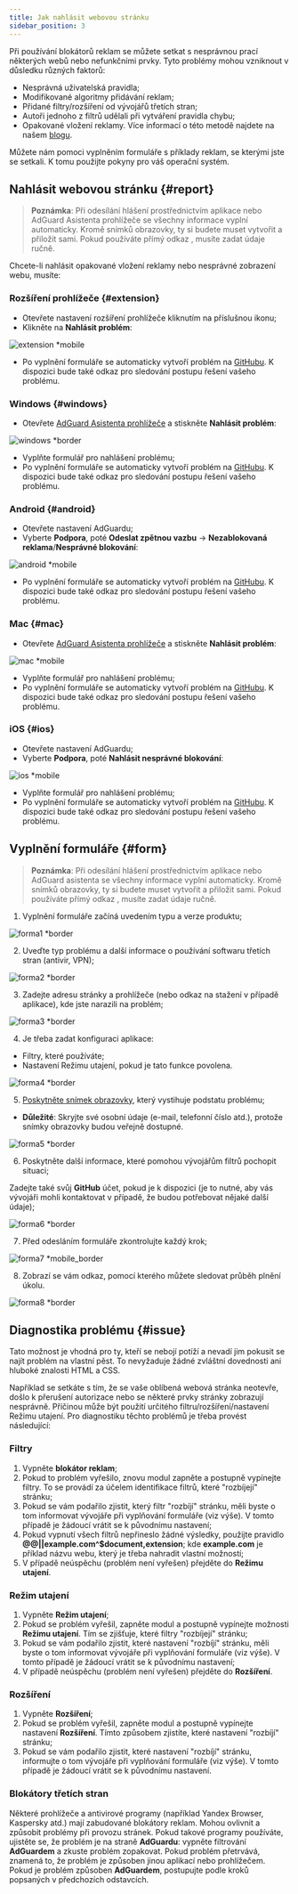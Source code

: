 ```yaml
---
title: Jak nahlásit webovou stránku
sidebar_position: 3
---
```



Při používání blokátorů reklam se můžete setkat s nesprávnou prací některých webů nebo nefunkčními prvky. Tyto problémy mohou vzniknout v důsledku různých faktorů:

* Nesprávná uživatelská pravidla;
* Modifikované algoritmy přidávání reklam;
* Přidané filtry/rozšíření od vývojářů třetích stran;
* Autoři jednoho z filtrů udělali při vytváření pravidla chybu;
* Opakované vložení reklamy. Více informací o této metodě najdete na našem [blogu](https://adguard.com/blog/ad-reinsertion.html).

Můžete nám pomoci vyplněním formuláře s příklady reklam, se kterými jste se setkali. K tomu použijte pokyny pro váš operační systém.

## Nahlásit webovou stránku {#report}

> **Poznámka**: Při odesílání hlášení prostřednictvím aplikace nebo AdGuard Asistenta prohlížeče se všechny informace vyplní automaticky. Kromě snímků obrazovky, ty si budete muset vytvořit a přiložit sami. Pokud používáte přímý odkaz [](https://reports.adguard.com/new_issue.html), musíte zadat údaje ručně.

Chcete-li nahlásit opakované vložení reklamy nebo nesprávné zobrazení webu, musíte:

### Rozšíření prohlížeče {#extension}

* Otevřete nastavení rozšíření prohlížeče kliknutím na příslušnou ikonu;
* Klikněte na **Nahlásit problém**:

![extension *mobile](https://cdn.adtidy.org/content/Kb/ad_blocker/guides/extension_issue.png)

* Po vyplnění formuláře se automaticky vytvoří problém na [GitHubu](https://github.com/AdguardTeam/AdguardFilters/issues). K dispozici bude také odkaz pro sledování postupu řešení vašeho problému.

### Windows {#windows}

* Otevřete [AdGuard Asistenta prohlížeče](/adguard-for-windows/browser-assistant) a stiskněte **Nahlásit problém**:

![windows *border](https://cdn.adtidy.org/content/Kb/ad_blocker/guides/browser-assistant.png)

* Vyplňte formulář pro nahlášení problému;
* Po vyplnění formuláře se automaticky vytvoří problém na [GitHubu](https://github.com/AdguardTeam/AdguardFilters/issues). K dispozici bude také odkaz pro sledování postupu řešení vašeho problému.

### Android {#android}

* Otevřete nastavení AdGuardu;
* Vyberte **Podpora**, poté **Odeslat zpětnou vazbu** → **Nezablokovaná reklama**/**Nesprávné blokování**:

![android *mobile](https://cdn.adtidy.org/content/Kb/ad_blocker/guides/android.png)

* Po vyplnění formuláře se automaticky vytvoří problém na [GitHubu](https://github.com/AdguardTeam/AdguardFilters/issues). K dispozici bude také odkaz pro sledování postupu řešení vašeho problému.

### Mac {#mac}

* Otevřete [AdGuard Asistenta prohlížeče](/adguard-for-mac/browser-assistant) a stiskněte **Nahlásit problém**:

![mac *mobile](https://cdn.adtidy.org/content/kb/ad_blocker/guides/browser-assistant-mac.png)

* Vyplňte formulář pro nahlášení problému;
* Po vyplnění formuláře se automaticky vytvoří problém na [GitHubu](https://github.com/AdguardTeam/AdguardFilters/issues). K dispozici bude také odkaz pro sledování postupu řešení vašeho problému.

### iOS {#ios}

* Otevřete nastavení AdGuardu;
* Vyberte **Podpora**, poté **Nahlásit nesprávné blokování**:

![ios *mobile](https://cdn.adtidy.org/content/Kb/ad_blocker/guides/ios_issue.png)

* Vyplňte formulář pro nahlášení problému;
* Po vyplnění formuláře se automaticky vytvoří problém na [GitHubu](https://github.com/AdguardTeam/AdguardFilters/issues). K dispozici bude také odkaz pro sledování postupu řešení vašeho problému.

## Vyplnění formuláře {#form}

> **Poznámka**: Při odesílání hlášení prostřednictvím aplikace nebo AdGuard asistenta se všechny informace vyplní automaticky. Kromě snímků obrazovky, ty si budete muset vytvořit a přiložit sami. Pokud používáte přímý odkaz [](https://reports.adguard.com/en/new_issue.html), musíte zadat údaje ručně.

1. Vyplnění formuláře začíná uvedením typu a verze produktu;

![forma1 *border](https://cdn.adtidy.org/content/Kb/ad_blocker/guides/forma1en.png)

2. Uveďte typ problému a další informace o používání softwaru třetích stran (antivir, VPN);

![forma2 *border](https://cdn.adtidy.org/content/Kb/ad_blocker/guides/forma2en.png)

3. Zadejte adresu stránky a prohlížeče (nebo odkaz na stažení v případě aplikace), kde jste narazili na problém;

![forma3 *border](https://cdn.adtidy.org/content/Kb/ad_blocker/guides/forma3en.png)

4. Je třeba zadat konfiguraci aplikace:
* Filtry, které používáte;
* Nastavení Režimu utajení, pokud je tato funkce povolena.

![forma4 *border](https://cdn.adtidy.org/content/kb/ad_blocker/guides/forma4en.png)

5. [Poskytněte snímek obrazovky](../take-screenshot), který vystihuje podstatu problému;

* **Důležité**: Skryjte své osobní údaje (e-mail, telefonní číslo atd.), protože snímky obrazovky budou veřejně dostupné.

![forma5 *border](https://cdn.adtidy.org/content/Kb/ad_blocker/guides/forma5en.png)

6. Poskytněte další informace, které pomohou vývojářům filtrů pochopit situaci;

Zadejte také svůj **GitHub** účet, pokud je k dispozici (je to nutné, aby vás vývojáři mohli kontaktovat v případě, že budou potřebovat nějaké další údaje);

![forma6 *border](https://cdn.adtidy.org/content/Kb/ad_blocker/guides/forma6en.png)

7. Před odesláním formuláře zkontrolujte každý krok;

![forma7 *mobile_border](https://cdn.adtidy.org/content/Kb/ad_blocker/guides/forma7en.png)

8. Zobrazí se vám odkaz, pomocí kterého můžete sledovat průběh plnění úkolu.

![forma8 *border](https://cdn.adtidy.org/content/Kb/ad_blocker/guides/forma8en.png)

## Diagnostika problému {#issue}

Tato možnost je vhodná pro ty, kteří se nebojí potíží a nevadí jim pokusit se najít problém na vlastní pěst. To nevyžaduje žádné zvláštní dovednosti ani hluboké znalosti HTML a CSS.

Například se setkáte s tím, že se vaše oblíbená webová stránka neotevře, došlo k přerušení autorizace nebo se některé prvky stránky zobrazují nesprávně. Příčinou může být použití určitého filtru/rozšíření/nastavení Režimu utajení. Pro diagnostiku těchto problémů je třeba provést následující:

### **Filtry**

1. Vypněte **blokátor reklam**;
2. Pokud to problém vyřešilo, znovu modul zapněte a postupně vypínejte filtry. To se provádí za účelem identifikace filtrů, které "rozbíjejí" stránku;
3. Pokud se vám podařilo zjistit, který filtr "rozbíjí" stránku, měli byste o tom informovat vývojáře při vyplňování formuláře (viz výše). V tomto případě je žádoucí vrátit se k původnímu nastavení;
4. Pokud vypnutí všech filtrů nepřineslo žádné výsledky, použijte pravidlo **@@||example.com^$document,extension**; kde **example.com** je příklad názvu webu, který je třeba nahradit vlastní možností;
5. V případě neúspěchu (problém není vyřešen) přejděte do **Režimu utajení**.

### **Režim utajení**

1. Vypněte **Režim utajení**;
2. Pokud se problém vyřešil, zapněte modul a postupně vypínejte možnosti **Režimu utajení**. Tím se zjišťuje, které filtry "rozbíjejí" stránku;
3. Pokud se vám podařilo zjistit, které nastavení "rozbíjí" stránku, měli byste o tom informovat vývojáře při vyplňování formuláře (viz výše). V tomto případě je žádoucí vrátit se k původnímu nastavení;
4. V případě neúspěchu (problém není vyřešen) přejděte do **Rozšíření**.

### **Rozšíření**

1. Vypněte **Rozšíření**;
2. Pokud se problém vyřešil, zapněte modul a postupně vypínejte nastavení **Rozšíření**. Tímto způsobem zjistíte, které nastavení "rozbíjí" stránku;
3. Pokud se vám podařilo zjistit, které nastavení "rozbíjí" stránku, informujte o tom vývojáře při vyplňování formuláře (viz výše). V tomto případě je žádoucí vrátit se k původnímu nastavení.

### **Blokátory třetích stran**
Některé prohlížeče a antivirové programy (například Yandex Browser, Kaspersky atd.) mají zabudované blokátory reklam. Mohou ovlivnit a způsobit problémy při provozu stránek. Pokud takové programy používáte, ujistěte se, že problém je na straně **AdGuardu**: vypněte filtrování **AdGuardem** a zkuste problém zopakovat. Pokud problém přetrvává, znamená to, že problém je způsoben jinou aplikací nebo prohlížečem. Pokud je problém způsoben **AdGuardem**, postupujte podle kroků popsaných v předchozích odstavcích.